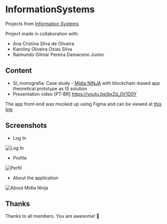 # InformationSystems
Projects from [Information Systems](https://uspdigital.usp.br/jupiterweb/evolucaoCurso?codmnu=4752)

Project made in collaboration with:
* Ana Cristina Silva de Oliveira
* Karoliny Oliveira Ozias Silva
* Raimundo Gilmar Pereira Damaceno Junior

## Content
- SI_monografia: Case study - [Mídia NINJA](https://midianinja.org/) with blockchain-based app theoretical prototype as IS solution
- Presentation video [PT-BR] https://youtu.be/bxZd_0V1D0Y

The app front-end was mocked up using Figma and can be viewed at [this link](https://www.figma.com/proto/jynkHKDCfe4GGo21WCFBr2/Midia-Ninja?node-id=9\%3A41&scaling=scale-down&page-id=0\%3A1&starting-point-node-id=9\%3A41)

## Screenshots


- Log In


![Log In](https://user-images.githubusercontent.com/68512242/126356883-e5bb3310-7fda-441e-bde2-99b9733f8ab0.png)



- Profile


![Perfil](https://user-images.githubusercontent.com/68512242/126356922-c07d3f31-f149-4e74-81f6-40e527027e05.png)



- About the application


![About Midia Ninja](https://user-images.githubusercontent.com/68512242/126356963-b140030d-d94d-4846-92ad-20d0c3fda835.png)

## Thanks
Thanks to all members. You are awesome! 💟
